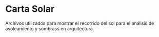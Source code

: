 # Carta Solar

Archivos utilizados para mostrar el recorrido del sol para el análisis de asoleamiento y sombrass en arquitectura. 
